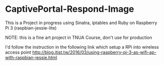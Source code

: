 # CaptivePortal-Respond-Image

This is a Project in progress using Sinatra, iptables and Ruby on Raspberry Pi 3 (raspbian-jessie-lite)


NOTE: this is a fine art project in TNUA Course, don't use for production

I'd follow the instruction in the following link which setup a RPi into wireless access point
http://blog.itist.tw/2016/03/using-raspberry-pi-3-as-wifi-ap-with-raspbian-jessie.html


